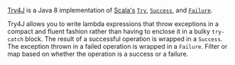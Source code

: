[Try4J](https://github.com/bradleyscollins/try4j) is a Java 8 implementation of [Scala's](http://www.scala-lang.org) [`Try`](http://www.scala-lang.org/api/current/#scala.util.Try), [`Success`](http://www.scala-lang.org/api/current/#scala.util.Success), and [`Failure`](http://www.scala-lang.org/api/current/#scala.util.Failure).

Try4J allows you to write lambda expressions that throw exceptions in a compact and fluent fashion rather than having to enclose it in a bulky `try-catch` block. The result of a successful operation is wrapped in a `Success`. The exception thrown in a failed operation is wrapped in a `Failure`. Filter or map based on whether the operation is a success or a failure.

